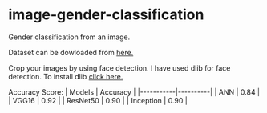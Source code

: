 # image-gender-classification
Gender classification from an image.

Dataset can be dowloaded from [here.](https://susanqq.github.io/UTKFace/)

Crop your images by using face detection.
I have used dlib for face detection. To install dlib [click here.](https://www.pyimagesearch.com/2017/03/27/how-to-install-dlib/)

Accuracy Score:
| Models    | Accuracy |
|-----------|----------|
| ANN       | 0.84     |
| VGG16     | 0.92     |
| ResNet50  | 0.90     |
| Inception | 0.90     |
